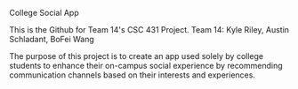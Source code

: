 College Social App

This is the Github for Team 14's CSC 431 Project. 
Team 14: Kyle Riley, Austin Schladant, BoFei Wang


The purpose of this project is to create an app used solely by college students to enhance their on-campus social experience by recommending communication channels based on their interests and experiences.
